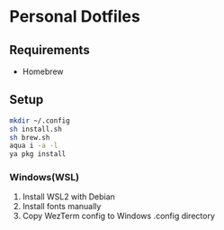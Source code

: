 # Personal Dotfiles

## Requirements

- Homebrew

## Setup

```sh
mkdir ~/.config
sh install.sh
sh brew.sh
aqua i -a -l
ya pkg install
```

### Windows(WSL)

1. Install WSL2 with Debian
2. Install fonts manually
3. Copy WezTerm config to Windows .config directory
